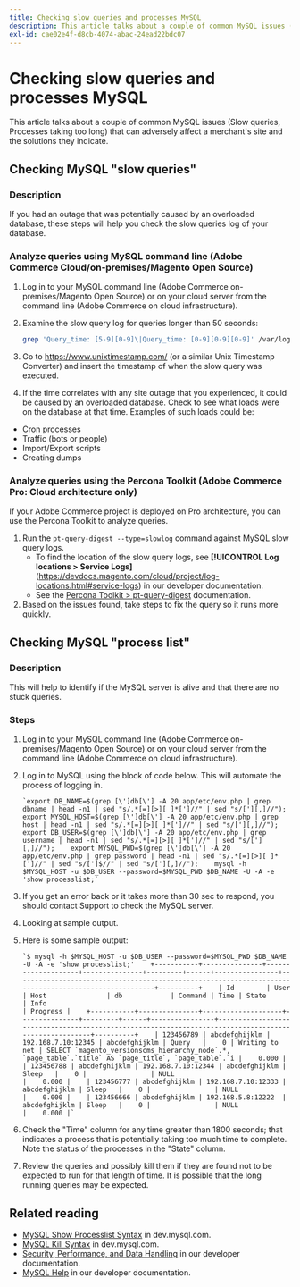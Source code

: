 ```yaml
---
title: Checking slow queries and processes MySQL
description: This article talks about a couple of common MySQL issues (Slow queries, Processes taking too long) that can adversely affect a merchant's site and the solutions they indicate.
exl-id: cae02e4f-d8cb-4074-abac-24ead22bdc07
---
```

# Checking slow queries and processes MySQL

This article talks about a couple of common MySQL issues (Slow queries, Processes taking too long) that can adversely affect a merchant's site and the solutions they indicate.

## Checking MySQL "slow queries"

### Description

If you had an outage that was potentially caused by an overloaded database, these steps will help you check the slow queries log of your database.

### Analyze queries using MySQL command line (Adobe Commerce Cloud/on-premises/Magento Open Source)

1. Log in to your MySQL command line (Adobe Commerce on-premises/Magento Open Source) or on your cloud server from the command line (Adobe Commerce on cloud infrastructure).
1. Examine the slow query log for queries longer than 50 seconds:

   ```bash
   grep 'Query_time: [5-9][0-9]\|Query_time: [0-9][0-9][0-9]' /var/log/mysql/mysql-slow.log -A 3
   ```

1. Go to <https://www.unixtimestamp.com/> (or a similar Unix Timestamp Converter) and insert the timestamp of when the slow query was executed.
1. If the time correlates with any site outage that you experienced, it could be caused by an overloaded database. Check to see what loads were on the database at that time. Examples of such loads could be:

* Cron processes
* Traffic (bots or people)
* Import/Export scripts
* Creating dumps


### Analyze queries using the Percona Toolkit (Adobe Commerce Pro: Cloud architecture only)

If your Adobe Commerce project is deployed on Pro architecture, you can use the Percona Toolkit to analyze queries.

1. Run the `pt-query-digest --type=slowlog` command against MySQL slow query logs.
    * To find the location of the slow query logs, see **[!UICONTROL Log locations > Service Logs]**(https://devdocs.magento.com/cloud/project/log-locations.html#service-logs) in our developer documentation.
    * See the [Percona Toolkit > pt-query-digest](https://www.percona.com/doc/percona-toolkit/LATEST/pt-query-digest.html#pt-query-digest) documentation.
1. Based on the issues found, take steps to fix the query so it runs more quickly.

## Checking MySQL "process list"

### Description

This will help to identify if the MySQL server is alive and that there are no stuck queries.

### Steps

1. Log in to your MySQL command line (Adobe Commerce on-premises/Magento Open Source) or on your cloud server from the command line (Adobe Commerce on cloud infrastructure).
1. Log in to MySQL using the block of code below. This will automate the process of logging in.

    ```MySQL
    `export DB_NAME=$(grep [\']db[\'] -A 20 app/etc/env.php | grep dbname | head -n1 | sed "s/.*[=][>][ ]*[']//" | sed "s/['][,]//");    export MYSQL_HOST=$(grep [\']db[\'] -A 20 app/etc/env.php | grep host | head -n1 | sed "s/.*[=][>][ ]*[']//" | sed "s/['][,]//");    export DB_USER=$(grep [\']db[\'] -A 20 app/etc/env.php | grep username | head -n1 | sed "s/.*[=][>][ ]*[']//" | sed "s/['][,]//");    export MYSQL_PWD=$(grep [\']db[\'] -A 20 app/etc/env.php | grep password | head -n1 | sed "s/.*[=][>][ ]*[']//" | sed "s/[']$//" | sed "s/['][,]//");    mysql -h $MYSQL_HOST -u $DB_USER --password=$MYSQL_PWD $DB_NAME -U -A -e 'show processlist;`
    ```

1. If you get an error back or it takes more than 30 sec to respond, you should contact Support to check the MySQL server.
1. Looking at sample output.

1. Here is some sample output:

    ```MySQL
    `$ mysql -h $MYSQL_HOST -u $DB_USER --password=$MYSQL_PWD $DB_NAME -U -A -e 'show processlist;'    +-----------+---------------+--------------------+---------------+---------+------+----------------+------------------------------------------------------------------------------------------------------+----------+    | Id        | User          | Host               | db            | Command | Time | State          | Info                                                                                                 | Progress |    +-----------+---------------+--------------------+---------------+---------+------+----------------+------------------------------------------------------------------------------------------------------+----------+    | 123456789 | abcdefghijklm | 192.168.7.10:12345 | abcdefghijklm | Query   |    0 | Writing to net | SELECT `magento_versionscms_hierarchy_node`.*, `page_table`.`title` AS `page_title`, `page_table`.`i |    0.000 |    | 123456788 | abcdefghijklm | 192.168.7.10:12344 | abcdefghijklm | Sleep   |    0 |                | NULL                                                                                                 |    0.000 |    | 123456777 | abcdefghijklm | 192.168.7.10:12333 | abcdefghijklm | Sleep   |    0 |                | NULL                                                                                                 |    0.000 |    | 123456666 | abcdefghijklm | 192.168.5.8:12222  | abcdefghijklm | Sleep   |    0 |                | NULL                                                                                                 |    0.000 |`
    ```

1. Check the "Time" column for any time greater than 1800 seconds; that indicates a process that is potentially taking too much time to complete. Note the status of the processes in the "State" column.
1. Review the queries and possibly kill them if they are found not to be expected to run for that length of time. It is possible that the long running queries may be expected.


## Related reading

* [MySQL Show Processlist Syntax](https://dev.mysql.com/doc/refman/8.0/en/show-processlist.html) in dev.mysql.com.
* [MySQL Kill Syntax](https://dev.mysql.com/doc/refman/8.0/en/kill.html) in dev.mysql.com.
* [Security, Performance, and Data Handling](https://devdocs.magento.com/guides/v2.3/ext-best-practices/extension-coding/security-performance-data-bp.html) in our developer documentation.
* [MySQL Help](https://devdocs.magento.com/guides/v2.3/install-gde/prereq/mysql.html) in our developer documentation.
